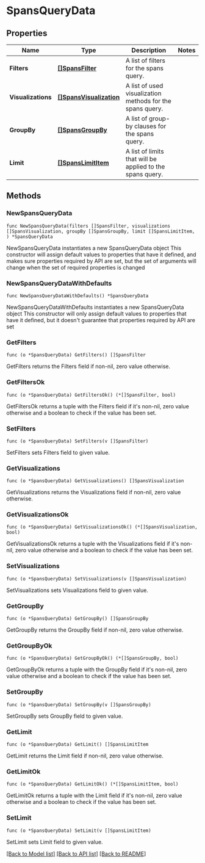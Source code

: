 # SpansQueryData

## Properties

Name | Type | Description | Notes
------------ | ------------- | ------------- | -------------
**Filters** | [**[]SpansFilter**](SpansFilter.md) | A list of filters for the spans query. | 
**Visualizations** | [**[]SpansVisualization**](SpansVisualization.md) | A list of used visualization methods for the spans query. | 
**GroupBy** | [**[]SpansGroupBy**](SpansGroupBy.md) | A list of group-by clauses for the spans query. | 
**Limit** | [**[]SpansLimitItem**](SpansLimitItem.md) | A list of limits that will be applied to the spans query. | 

## Methods

### NewSpansQueryData

`func NewSpansQueryData(filters []SpansFilter, visualizations []SpansVisualization, groupBy []SpansGroupBy, limit []SpansLimitItem, ) *SpansQueryData`

NewSpansQueryData instantiates a new SpansQueryData object
This constructor will assign default values to properties that have it defined,
and makes sure properties required by API are set, but the set of arguments
will change when the set of required properties is changed

### NewSpansQueryDataWithDefaults

`func NewSpansQueryDataWithDefaults() *SpansQueryData`

NewSpansQueryDataWithDefaults instantiates a new SpansQueryData object
This constructor will only assign default values to properties that have it defined,
but it doesn't guarantee that properties required by API are set

### GetFilters

`func (o *SpansQueryData) GetFilters() []SpansFilter`

GetFilters returns the Filters field if non-nil, zero value otherwise.

### GetFiltersOk

`func (o *SpansQueryData) GetFiltersOk() (*[]SpansFilter, bool)`

GetFiltersOk returns a tuple with the Filters field if it's non-nil, zero value otherwise
and a boolean to check if the value has been set.

### SetFilters

`func (o *SpansQueryData) SetFilters(v []SpansFilter)`

SetFilters sets Filters field to given value.


### GetVisualizations

`func (o *SpansQueryData) GetVisualizations() []SpansVisualization`

GetVisualizations returns the Visualizations field if non-nil, zero value otherwise.

### GetVisualizationsOk

`func (o *SpansQueryData) GetVisualizationsOk() (*[]SpansVisualization, bool)`

GetVisualizationsOk returns a tuple with the Visualizations field if it's non-nil, zero value otherwise
and a boolean to check if the value has been set.

### SetVisualizations

`func (o *SpansQueryData) SetVisualizations(v []SpansVisualization)`

SetVisualizations sets Visualizations field to given value.


### GetGroupBy

`func (o *SpansQueryData) GetGroupBy() []SpansGroupBy`

GetGroupBy returns the GroupBy field if non-nil, zero value otherwise.

### GetGroupByOk

`func (o *SpansQueryData) GetGroupByOk() (*[]SpansGroupBy, bool)`

GetGroupByOk returns a tuple with the GroupBy field if it's non-nil, zero value otherwise
and a boolean to check if the value has been set.

### SetGroupBy

`func (o *SpansQueryData) SetGroupBy(v []SpansGroupBy)`

SetGroupBy sets GroupBy field to given value.


### GetLimit

`func (o *SpansQueryData) GetLimit() []SpansLimitItem`

GetLimit returns the Limit field if non-nil, zero value otherwise.

### GetLimitOk

`func (o *SpansQueryData) GetLimitOk() (*[]SpansLimitItem, bool)`

GetLimitOk returns a tuple with the Limit field if it's non-nil, zero value otherwise
and a boolean to check if the value has been set.

### SetLimit

`func (o *SpansQueryData) SetLimit(v []SpansLimitItem)`

SetLimit sets Limit field to given value.



[[Back to Model list]](../README.md#documentation-for-models) [[Back to API list]](../README.md#documentation-for-api-endpoints) [[Back to README]](../README.md)


